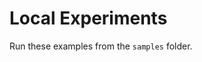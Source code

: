 # Local Experiments

Run these examples from the `samples` folder.


```{include} ../../../../samples/local-experiments.md
```

